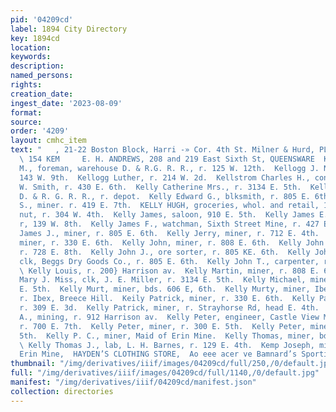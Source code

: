 ```yaml
---
pid: '04209cd'
label: 1894 City Directory
key: 1894cd
location: 
keywords: 
description: 
named_persons: 
rights: 
creation_date: 
ingest_date: '2023-08-09'
format: 
source: 
order: '4209'
layout: cmhc_item
text: "   , 21-22 Boston Block, Harri -» Cor. 4th St. Milner & Hurd, PLATE GLASS INSURANCE.
  \ 154 KEM     E. H. ANDREWS, 208 and 219 East Sixth St, QUEENSWARE  Kellogg Irving
  M., foreman, warehouse D. & R.G. R. R., r. 125 W. 12th.  Kellogg J. N. Mrs., r.
  143 W. 9th.  Kellogg Luther, r. 214 W. 2d.  Kellstrom Charles H., constable, E.
  W. Smith, r. 430 E. 6th.  Kelly Catherine Mrs., r. 3134 E. 5th.  Kelly Dennis, lab,
  D. & R. G. R. R., r. depot.  Kelly Edward G., blksmith, r. 805 E. 6th.  Kelly Edward
  S., miner. r. 419 E. 7th.  KELLY HUGH, groceries, whol. and retail, 107 W. Chest-
  nut, r. 304 W. 4th.  Kelly James, saloon, 910 E. 5th.  Kelly James E., carpenter,
  r, 139 W. 8th.  Kelly James F., watchman, Sixth Street Mine, r. 427 E. 6th.  Kelly
  James J., miner, r. 805 E. 6th.  Kelly Jerry, miner, r. 712 E. 4th.  Kelly John,
  miner, r. 330 E. 6th.  Kelly John, miner, r. 808 E. 6th.  Kelly John J., miner,
  r. 728 E. 8th.  Kelly John J., ore sorter, r. 805 KE. 6th.  Kelly John J., Jr.,
  clk, Beggs Dry Goods Co., r. 805 E. 6th.  Kelly John T., carpenter, r. 141 W. 8th.
  \ Kelly Louis, r. 200} Harrison av.  Kelly Martin, miner, r. 808 E. 6th.  Kelly
  Mary J. Miss, clk, J. E. Miller, r. 3134 E. 5th.  Kelly Michael, miner, r. 3134
  E. 5th.  Kelly Murt, miner, bds. 606 E, 6th.  Kelly Murty, miner, Ibex Mining Co.,
  r. Ibex, Breece Hill.  Keily Patrick, miner, r. 330 E. 6th.  Kelly Patrick, miner,
  r. 309 E. 3d.  Kelly Patrick, miner, r. Strayhorse Rd, head E. 4th.  Kelly Patrick
  A., mining, r. 912 Harrison av.  Kelly Peter, engineer, Castle View Mining Co.,
  r. 700 E. 7th.  Kelly Peter, miner, r. 300 E. 5th.  Kelly Peter, miner, r. 722 Ei
  5th.  Kelly P. C., miner, Maid of Erin Mine.  Kelly Thomas, miner, bds. 606 E. 6th.
  \ Kelly Thomas J., lab, L. H. Barnes, r. 129 E. 4th.  Kemp Joseph, miner, Maid of
  Erin Mine,  HAYDEN’S CLOTHING STORE,  Ao eee acer ve Bamnard’s Sporting Goods "
thumbnail: "/img/derivatives/iiif/images/04209cd/full/250,/0/default.jpg"
full: "/img/derivatives/iiif/images/04209cd/full/1140,/0/default.jpg"
manifest: "/img/derivatives/iiif/04209cd/manifest.json"
collection: directories
---
```

